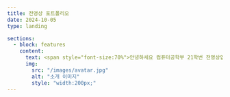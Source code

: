 ```yaml
---
title: 전영상 포트폴리오
date: 2024-10-05
type: landing

sections:
  - block: features
    content:
      text: <span style="font-size:70%">안녕하세요 컴퓨터공학부 21학번 전영상입니다.</span>
      img: 
        src: "/images/avatar.jpg"
        alt: "소개 이미지"
        style: "width:200px;"
---
```

